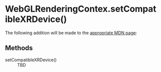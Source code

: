 # WebGLRenderingContex.setCompatibleXRDevice()

The following addition will be made to the [appropriate MDN page](https://developer.mozilla.org/en-US/docs/Web/API/WebGLRenderingContext):

## Methods

<dl>
  <dt>setCompatibleXRDevice()</dt>
  <dd>TBD</dd>
</dl>
